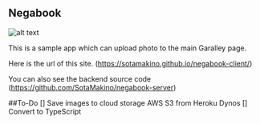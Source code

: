 ## Negabook

![alt text](https://github.com/SotaMakino/negabook-client/blob/master/public/screenshot1.png)

This is a sample app which can upload photo to the main Garalley page.


Here is the url of this site.
(https://sotamakino.github.io/negabook-client/)

You can also see the backend source code
(https://github.com/SotaMakino/negabook-server)

##To-Do
[] Save images to cloud storage AWS S3 from Heroku Dynos
[] Convert to TypeScript
